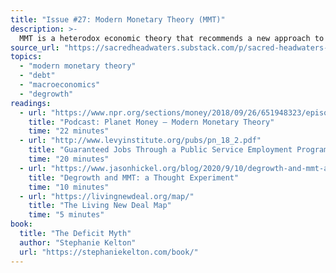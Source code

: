 ```yaml
---
title: "Issue #27: Modern Monetary Theory (MMT)"
description: >-
  MMT is a heterodox economic theory that recommends a new approach to fiscal policy (government spending). What is it, and why does it matter -- or does it?
source_url: "https://sacredheadwaters.substack.com/p/sacred-headwaters-27-modern-monetary"
topics:
  - "modern monetary theory"
  - "debt"
  - "macroeconomics"
  - "degrowth"
readings:
  - url: "https://www.npr.org/sections/money/2018/09/26/651948323/episode-866-modern-monetary-theory"
    title: "Podcast: Planet Money — Modern Monetary Theory"
    time: "22 minutes"
  - url: "http://www.levyinstitute.org/pubs/pn_18_2.pdf"
    title: "Guaranteed Jobs Through a Public Service Employment Program"
    time: "20 minutes"
  - url: "https://www.jasonhickel.org/blog/2020/9/10/degrowth-and-mmt-a-thought-experiment"
    title: "Degrowth and MMT: a Thought Experiment"
    time: "10 minutes"
  - url: "https://livingnewdeal.org/map/"
    title: "The Living New Deal Map"
    time: "5 minutes"
book:
  title: "The Deficit Myth"
  author: "Stephanie Kelton"
  url: "https://stephaniekelton.com/book/"
---
```

